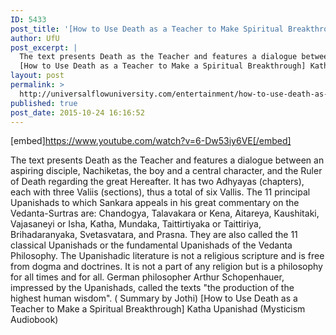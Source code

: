 ```yaml
---
ID: 5433
post_title: '[How to Use Death as a Teacher to Make Spiritual Breakthrough] Katha Upanishad (Mysticism Audiobook)'
author: UfU
post_excerpt: |
  The text presents Death as the Teacher and features a dialogue between an aspiring disciple, Nachiketas, the boy and a central character, and the Ruler of Death regarding the great Hereafter. It has two Adhyayas (chapters), each with three Valiis (sections), thus a total of six Vallis. The 11 principal Upanishads to which Sankara appeals in his great commentary on the Vedanta-Surtras are: Chandogya, Talavakara or Kena, Aitareya, Kaushitaki, Vajasaneyi or Isha, Katha, Mundaka, Taittirtiyaka or Taittiriya, Brihadaranyaka, Svetasvatara, and Prasna. They are also called the 11 classical Upanishads or the fundamental Upanishads of the Vedanta Philosophy. The Upanishadic literature is not a religious scripture and is free from dogma and doctrines. It is not a part of any religion but is a philosophy for all times and for all. German philosopher Arthur Schopenhauer, impressed by the Upanishads, called the texts "the production of the highest human wisdom". ( Summary by Jothi)
  [How to Use Death as a Teacher to Make a Spiritual Breakthrough] Katha Upanishad (Mysticism Audiobook)
layout: post
permalink: >
  http://universalflowuniversity.com/entertainment/how-to-use-death-as-a-teacher-to-make-spiritual-breakthrough-katha-upanishad-mysticism-audiobook/
published: true
post_date: 2015-10-24 16:16:52
---
```

[embed]https://www.youtube.com/watch?v=6-Dw53iy6VE[/embed]<br>
<p>The text presents Death as the Teacher and features a dialogue between an aspiring disciple, Nachiketas, the boy and a central character, and the Ruler of Death regarding the great Hereafter. It has two Adhyayas (chapters), each with three Valiis (sections), thus a total of six Vallis. The 11 principal Upanishads to which Sankara appeals in his great commentary on the Vedanta-Surtras are: Chandogya, Talavakara or Kena, Aitareya, Kaushitaki, Vajasaneyi or Isha, Katha, Mundaka, Taittirtiyaka or Taittiriya, Brihadaranyaka, Svetasvatara, and Prasna. They are also called the 11 classical Upanishads or the fundamental Upanishads of the Vedanta Philosophy. The Upanishadic literature is not a religious scripture and is free from dogma and doctrines. It is not a part of any religion but is a philosophy for all times and for all. German philosopher Arthur Schopenhauer, impressed by the Upanishads, called the texts "the production of the highest human wisdom". ( Summary by Jothi)
[How to Use Death as a Teacher to Make a Spiritual Breakthrough] Katha Upanishad (Mysticism Audiobook)</p>